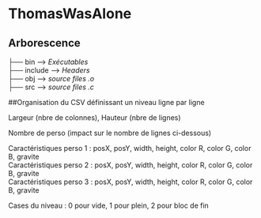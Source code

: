 # ThomasWasAlone

## Arborescence

├── bin  --> *Exécutables*    
├── include  --> *Headers*  
├── obj  --> *source files .o*  
├── src  --> *source files .c*  


##Organisation du CSV définissant un niveau ligne par ligne

Largeur (nbre de colonnes), Hauteur (nbre de lignes)

Nombre de perso (impact sur le nombre de lignes ci-dessous)  

Caractéristiques perso 1 : posX, posY, width, height, color R, color G, color B, gravite  
Caractéristiques perso 2 : posX, posY, width, height, color R, color G, color B, gravite  
Caractéristiques perso 3 : posX, posY, width, height, color R, color G, color B, gravite  

Cases du niveau : 0 pour vide, 1 pour plein, 2 pour bloc de fin  
